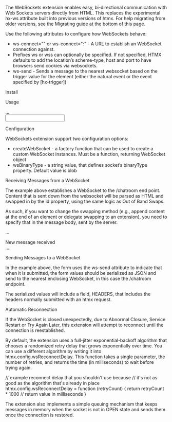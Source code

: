 The WebSockets extension enables easy, bi-directional communication with Web Sockets servers directly from HTML. This replaces the experimental hx-ws attribute built into previous versions of htmx. For help migrating from older versions, see the Migrating guide at the bottom of this page.

Use the following attributes to configure how WebSockets behave:

* ws-connect="<url>" or ws-connect="<prefix>:<url>" - A URL to establish an WebSocket connection against.
* Prefixes ws or wss can optionally be specified. If not specified, HTMX defaults to add the location’s scheme-type, host and port to have browsers send cookies via websockets.
* ws-send - Sends a message to the nearest websocket based on the trigger value for the element (either the natural event or the event specified by [hx-trigger])

Install
<script src="https://unpkg.com/htmx.org/dist/ext/ws.js"></script>

Usage
<div hx-ext="ws" ws-connect="/chatroom">
    <div id="notifications"></div>
    <div id="chat_room">
        ...
    </div>
    <form id="form" ws-send>
        <input name="chat_message">
    </form>
</div>

Configuration

WebSockets extension support two configuration options:

* createWebSocket - a factory function that can be used to create a custom WebSocket instances. Must be a function, returning WebSocket object
* wsBinaryType - a string value, that defines socket’s binaryType property. Default value is blob

Receiving Messages from a WebSocket

The example above establishes a WebSocket to the /chatroom end point. Content that is sent down from the websocket will be parsed as HTML and swapped in by the id property, using the same logic as Out of Band Swaps.

As such, if you want to change the swapping method (e.g., append content at the end of an element or delegate swapping to an extension), you need to specify that in the message body, sent by the server.

<!-- will be interpreted as hx-swap-oob="true" by default -->
<form id="form">
    ...
</form>
<!-- will be appended to #notifications div -->
<div id="notifications" hx-swap-oob="beforeend">
    New message received
</div>
<!-- will be swapped using an extension -->
<div id="chat_room" hx-swap-oob="morphdom">
    ....
</div>

Sending Messages to a WebSocket

In the example above, the form uses the ws-send attribute to indicate that when it is submitted, the form values should be serialized as JSON and send to the nearest enclosing WebSocket, in this case the /chatroom endpoint.

The serialized values will include a field, HEADERS, that includes the headers normally submitted with an htmx request.

Automatic Reconnection

If the WebSocket is closed unexpectedly, due to Abnormal Closure, Service Restart or Try Again Later, this extension will attempt to reconnect until the connection is reestablished.

By default, the extension uses a full-jitter exponential-backoff algorithm that chooses a randomized retry delay that grows exponentially over time. You can use a different algorithm by writing it into htmx.config.wsReconnectDelay. This function takes a single parameter, the number of retries, and returns the time (in milliseconds) to wait before trying again.

// example reconnect delay that you shouldn't use because
// it's not as good as the algorithm that's already in place
htmx.config.wsReconnectDelay = function (retryCount) {
    return retryCount * 1000 // return value in milliseconds
}

The extension also implements a simple queuing mechanism that keeps messages in memory when the socket is not in OPEN state and sends them once the connection is restored.

